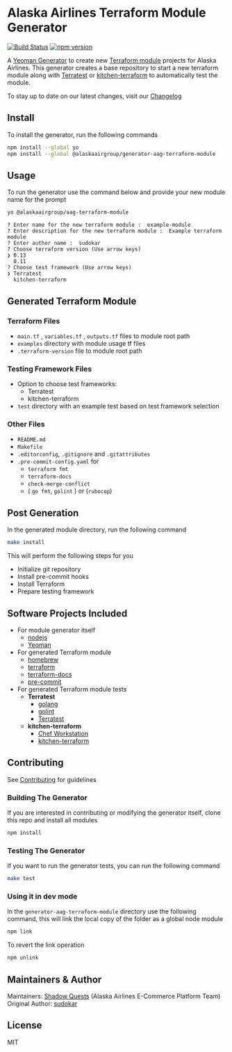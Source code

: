 # Alaska Airlines Terraform Module Generator

[![Build Status](https://dev.azure.com/itsals/AlaskaAirlines_GitHub/_apis/build/status/Merge%20to%20master%20generator-aag-terraform-module?branchName=master&stageName=Publish)](https://dev.azure.com/itsals/AlaskaAirlines_GitHub/_build/latest?definitionId=6070&branchName=master) [![npm version](https://badge.fury.io/js/%40alaskaairgroup%2Fgenerator-aag-terraform-module.svg)](https://badge.fury.io/js/%40alaskaairgroup%2Fgenerator-aag-terraform-module)

A [Yeoman Generator](http://yeoman.io/) to create new [Terraform module](https://www.terraform.io/docs/configuration/modules.html) projects for Alaska Airlines. This generator creates a base repository to start a new terraform module along with [Terratest](https://github.com/gruntwork-io/terratest) or [kitchen-terraform](https://rubygems.org/gems/kitchen-terraform) to automatically test the module.

To stay up to date on our latest changes, visit our [Changelog](./docs/CHANGELOG.md)

## Install

To install the generator, run the following commands

```sh
npm install --global yo
npm install --global @alaskaairgroup/generator-aag-terraform-module
```

## Usage

To run the generator use the command below and provide your new module name for the prompt

```sh
yo @alaskaairgroup/aag-terraform-module
```

```text
? Enter name for the new terraform module :  example-module
? Enter description for the new terraform module :  Example terraform module
? Enter author name :  sudokar
? Choose terraform version (Use arrow keys)
❯ 0.13
  0.11
? Choose test framework (Use arrow keys)
❯ Terratest
  kitchen-terraform
```

## Generated Terraform Module

### Terraform Files

- `main.tf` , `variables.tf` , `outputs.tf` files to module root path
- `examples` directory with module usage tf files
- `.terraform-version` file to module root path

### Testing Framework Files

- Option to choose test frameworks:
  - Terratest
  - kitchen-terraform
- `test` directory with an example test based on test framework selection

### Other Files

- `README.md`
- `Makefile`
- `.editorconfig`, `.gitignore` and `.gitattributes`
- `.pre-commit-config.yaml` for
  - `terraform fmt`
  - `terraform-docs`
  - `check-merge-conflict`
  - ( `go fmt`, `golint` ) or (`rubocop`)

## Post Generation

In the generated module directory, run the following command

```sh
make install
```

This will perform the following steps for you

- Initialize git repository
- Install pre-commit hooks
- Install Terraform
- Prepare testing framework

## Software Projects Included

- For module generator itself
  - [nodejs](https://nodejs.org/en/download/)
  - [Yeoman](https://yeoman.io/)
- For generated Terraform module
  - [homebrew](https://brew.sh/)
  - [terraform](https://learn.hashicorp.com/terraform/getting-started/install#installing-terraform)
  - [terraform-docs](https://github.com/segmentio/terraform-docs)
  - [pre-commit](https://pre-commit.com/#install)
- For generated Terraform module tests
  - **Terratest**
    - [golang](https://golang.org/doc/install#install)
    - [golint](https://github.com/golang/lint#installation)
    - [Terratest](https://github.com/gruntwork-io/terratest)
  - **kitchen-terraform**
    - [Chef Workstation](https://downloads.chef.io/chef-workstation/)
    - [kitchen-terraform](https://rubygems.org/gems/kitchen-terraform)

## Contributing

See [Contributing](./docs/CONTRIBUTING.md) for guidelines

### Building The Generator

If you are interested in contributing or modifying the generator itself, clone this repo and install all modules

```sh
npm install
```

### Testing The Generator

If you want to run the generator tests, you can run the following command

```sh
make test
```

### Using it in dev mode

In the `generator-aag-terraform-module` directory use the following command, this will link the local copy of the folder as a global node module

```sh
npm link
```

To revert the link operation

```sh
npm unlink
```

## Maintainers & Author

Maintainers: [Shadow Quests](shadowquests@alaskaair.com) (Alaska Airlines E-Commerce Platform Team)  
Original Author: [sudokar](https://github.com/sudokar)

## License

MIT

